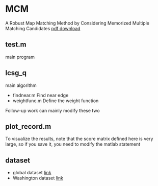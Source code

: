 # MCM
A Robust Map Matching Method by Considering Memorized Multiple Matching Candidates [pdf download](https://www.sciencedirect.com/science/article/pii/S0304397522006387)

## test.m  
main program

## lcsg_q
main algorithm
- findnear.m Find near edge
- weightfunc.m Define the weight function

Follow-up work can mainly modify these two

## plot_record.m
To visualize the results, note that the score matrix defined here is very large, so if you save it, you need to modify the matlab statement

## dataset
- global dataset [link](https://zenodo.org/record/57731)
- Washington dataset [link](https://www.microsoft.com/en-us/research/publication/hidden-markov-map-matching-noise-sparseness/)
